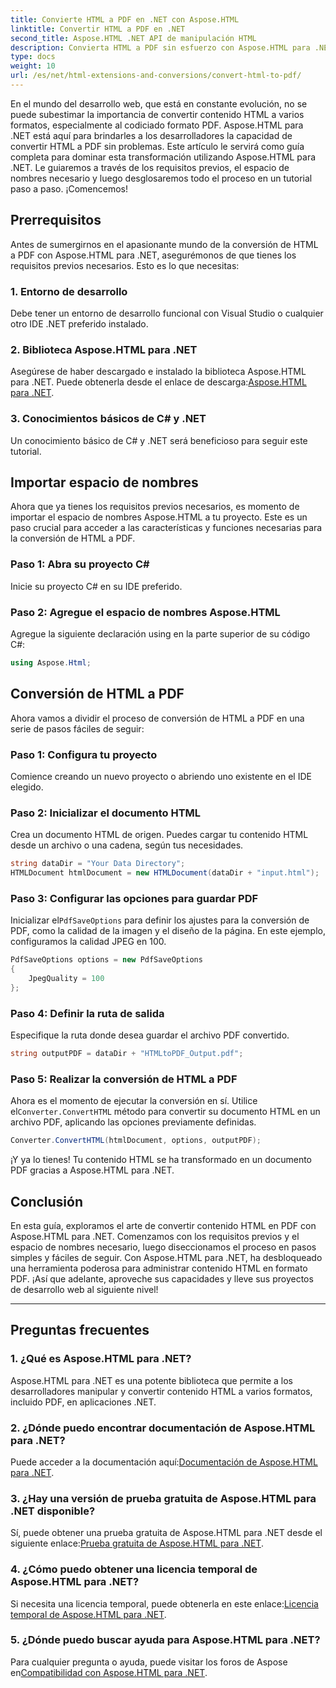 ```yaml
---
title: Convierte HTML a PDF en .NET con Aspose.HTML
linktitle: Convertir HTML a PDF en .NET
second_title: Aspose.HTML .NET API de manipulación HTML
description: Convierta HTML a PDF sin esfuerzo con Aspose.HTML para .NET. Siga nuestra guía paso a paso y aproveche el poder de la conversión de HTML a PDF.
type: docs
weight: 10
url: /es/net/html-extensions-and-conversions/convert-html-to-pdf/
---
```


En el mundo del desarrollo web, que está en constante evolución, no se puede subestimar la importancia de convertir contenido HTML a varios formatos, especialmente al codiciado formato PDF. Aspose.HTML para .NET está aquí para brindarles a los desarrolladores la capacidad de convertir HTML a PDF sin problemas. Este artículo le servirá como guía completa para dominar esta transformación utilizando Aspose.HTML para .NET. Le guiaremos a través de los requisitos previos, el espacio de nombres necesario y luego desglosaremos todo el proceso en un tutorial paso a paso. ¡Comencemos!

## Prerrequisitos

Antes de sumergirnos en el apasionante mundo de la conversión de HTML a PDF con Aspose.HTML para .NET, asegurémonos de que tienes los requisitos previos necesarios. Esto es lo que necesitas:

### 1. Entorno de desarrollo

Debe tener un entorno de desarrollo funcional con Visual Studio o cualquier otro IDE .NET preferido instalado.

### 2. Biblioteca Aspose.HTML para .NET

Asegúrese de haber descargado e instalado la biblioteca Aspose.HTML para .NET. Puede obtenerla desde el enlace de descarga:[Aspose.HTML para .NET](https://releases.aspose.com/html/net/).

### 3. Conocimientos básicos de C# y .NET

Un conocimiento básico de C# y .NET será beneficioso para seguir este tutorial.

## Importar espacio de nombres

Ahora que ya tienes los requisitos previos necesarios, es momento de importar el espacio de nombres Aspose.HTML a tu proyecto. Este es un paso crucial para acceder a las características y funciones necesarias para la conversión de HTML a PDF.

### Paso 1: Abra su proyecto C#

Inicie su proyecto C# en su IDE preferido.

### Paso 2: Agregue el espacio de nombres Aspose.HTML

Agregue la siguiente declaración using en la parte superior de su código C#:

```csharp
using Aspose.Html;
```

## Conversión de HTML a PDF

Ahora vamos a dividir el proceso de conversión de HTML a PDF en una serie de pasos fáciles de seguir:

### Paso 1: Configura tu proyecto

Comience creando un nuevo proyecto o abriendo uno existente en el IDE elegido.

### Paso 2: Inicializar el documento HTML

Crea un documento HTML de origen. Puedes cargar tu contenido HTML desde un archivo o una cadena, según tus necesidades.

```csharp
string dataDir = "Your Data Directory";
HTMLDocument htmlDocument = new HTMLDocument(dataDir + "input.html");
```

### Paso 3: Configurar las opciones para guardar PDF

 Inicializar el`PdfSaveOptions` para definir los ajustes para la conversión de PDF, como la calidad de la imagen y el diseño de la página. En este ejemplo, configuramos la calidad JPEG en 100.

```csharp
PdfSaveOptions options = new PdfSaveOptions
{
    JpegQuality = 100
};
```

### Paso 4: Definir la ruta de salida

Especifique la ruta donde desea guardar el archivo PDF convertido.

```csharp
string outputPDF = dataDir + "HTMLtoPDF_Output.pdf";
```

### Paso 5: Realizar la conversión de HTML a PDF

 Ahora es el momento de ejecutar la conversión en sí. Utilice el`Converter.ConvertHTML` método para convertir su documento HTML en un archivo PDF, aplicando las opciones previamente definidas.

```csharp
Converter.ConvertHTML(htmlDocument, options, outputPDF);
```

¡Y ya lo tienes! Tu contenido HTML se ha transformado en un documento PDF gracias a Aspose.HTML para .NET.

## Conclusión

En esta guía, exploramos el arte de convertir contenido HTML en PDF con Aspose.HTML para .NET. Comenzamos con los requisitos previos y el espacio de nombres necesario, luego diseccionamos el proceso en pasos simples y fáciles de seguir. Con Aspose.HTML para .NET, ha desbloqueado una herramienta poderosa para administrar contenido HTML en formato PDF. ¡Así que adelante, aproveche sus capacidades y lleve sus proyectos de desarrollo web al siguiente nivel!

---

## Preguntas frecuentes

### 1. ¿Qué es Aspose.HTML para .NET?

Aspose.HTML para .NET es una potente biblioteca que permite a los desarrolladores manipular y convertir contenido HTML a varios formatos, incluido PDF, en aplicaciones .NET.

### 2. ¿Dónde puedo encontrar documentación de Aspose.HTML para .NET?

 Puede acceder a la documentación aquí:[Documentación de Aspose.HTML para .NET](https://reference.aspose.com/html/net/).

### 3. ¿Hay una versión de prueba gratuita de Aspose.HTML para .NET disponible?

 Sí, puede obtener una prueba gratuita de Aspose.HTML para .NET desde el siguiente enlace:[Prueba gratuita de Aspose.HTML para .NET](https://releases.aspose.com/).

### 4. ¿Cómo puedo obtener una licencia temporal de Aspose.HTML para .NET?

Si necesita una licencia temporal, puede obtenerla en este enlace:[Licencia temporal de Aspose.HTML para .NET](https://purchase.aspose.com/temporary-license/).

### 5. ¿Dónde puedo buscar ayuda para Aspose.HTML para .NET?

 Para cualquier pregunta o ayuda, puede visitar los foros de Aspose en[Compatibilidad con Aspose.HTML para .NET](https://forum.aspose.com/).